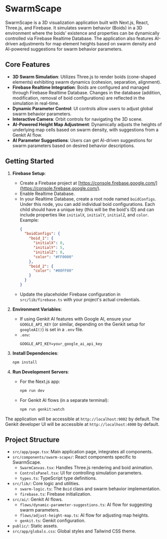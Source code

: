 # SwarmScape

SwarmScape is a 3D visualization application built with Next.js, React, Three.js, and Firebase. It simulates swarm behavior (Boids) in a 3D environment where the boids' existence and properties can be dynamically controlled via Firebase Realtime Database. The application also features AI-driven adjustments for map element heights based on swarm density and AI-powered suggestions for swarm behavior parameters.

## Core Features

-   **3D Swarm Simulation**: Utilizes Three.js to render boids (cone-shaped elements) exhibiting swarm dynamics (cohesion, separation, alignment).
-   **Firebase Realtime Integration**: Boids are configured and managed through Firebase Realtime Database. Changes in the database (addition, modification, removal of boid configurations) are reflected in the simulation in real-time.
-   **Dynamic Parameter Control**: UI controls allow users to adjust global swarm behavior parameters.
-   **Interactive Camera**: Orbit controls for navigating the 3D scene.
-   **AI-Powered Height Map Adjustment**: Dynamically adjusts the heights of underlying map cells based on swarm density, with suggestions from a Genkit AI flow.
-   **AI Parameter Suggestions**: Users can get AI-driven suggestions for swarm parameters based on desired behavior descriptions.

## Getting Started

1.  **Firebase Setup**:
    *   Create a Firebase project at [https://console.firebase.google.com/](https://console.firebase.google.com/).
    *   Enable Realtime Database.
    *   In your Realtime Database, create a root node named `boidConfigs`. Under this node, you can add individual boid configurations. Each child should have a unique key (this will be the boid's ID) and can include properties like `initialX`, `initialY`, `initialZ`, and `color`. Example:
        ```json
        {
          "boidConfigs": {
            "boid_1": {
              "initialX": 0,
              "initialY": 5,
              "initialZ": 0,
              "color": "#FF0000"
            },
            "boid_2": {
              "color": "#00FF00"
            }
          }
        }
        ```
    *   Update the placeholder Firebase configuration in `src/lib/firebase.ts` with your project's actual credentials.

2.  **Environment Variables**:
    *   If using Genkit AI features with Google AI, ensure your `GOOGLE_API_KEY` (or similar, depending on the Genkit setup for `googleAI()`) is set in a `.env` file.
    *   `.env`:
        ```
        GOOGLE_API_KEY=your_google_ai_api_key
        ```

3.  **Install Dependencies**:
    ```bash
    npm install
    ```

4.  **Run Development Servers**:
    *   For the Next.js app:
        ```bash
        npm run dev
        ```
    *   For Genkit AI flows (in a separate terminal):
        ```bash
        npm run genkit:watch
        ```

The application will be accessible at `http://localhost:9002` by default.
The Genkit developer UI will be accessible at `http://localhost:4000` by default.

## Project Structure

-   `src/app/page.tsx`: Main application page, integrates all components.
-   `src/components/swarm-scape/`: React components specific to SwarmScape.
    -   `SwarmCanvas.tsx`: Handles Three.js rendering and boid animation.
    -   `ControlsPanel.tsx`: UI for controlling simulation parameters.
    -   `types.ts`: TypeScript type definitions.
-   `src/lib/`: Core logic and utilities.
    -   `swarm-logic.ts`: The `Boid` class and swarm behavior implementation.
    -   `firebase.ts`: Firebase initialization.
-   `src/ai/`: Genkit AI flows.
    -   `flows/dynamic-parameter-suggestions.ts`: AI flow for suggesting swarm parameters.
    -   `flows/adjust-height-map.ts`: AI flow for adjusting map heights.
    -   `genkit.ts`: Genkit configuration.
-   `public/`: Static assets.
-   `src/app/globals.css`: Global styles and Tailwind CSS theme.
